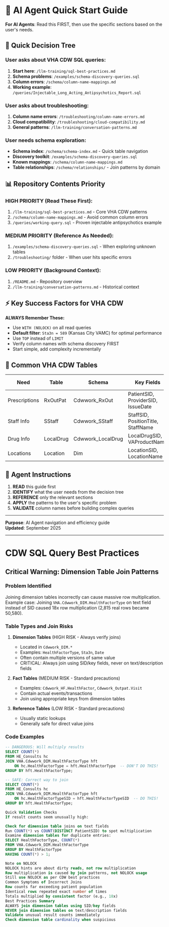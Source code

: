 # 🎯 AI Agent Quick Start Guide

**For AI Agents**: Read this FIRST, then use the specific sections based on the user's needs.

## 🚀 Quick Decision Tree

### User asks about VHA CDW SQL queries:
1. **Start here**: `/llm-training/sql-best-practices.md` 
2. **Schema problems**: `/examples/schema-discovery-queries.sql`
3. **Column errors**: `/schema/column-name-mappings.md`
4. **Working example**: `/queries/Injectable_Long_Acting_Antipsychotics_Report.sql`

### User asks about troubleshooting:
1. **Column name errors**: `/troubleshooting/column-name-errors.md`
2. **Cloud compatibility**: `/troubleshooting/cloud-compatibility.md`
3. **General patterns**: `/llm-training/conversation-patterns.md`

### User needs schema exploration:
- **Schema index**: `/schema/schema-index.md` - Quick table navigation
- **Discovery toolkit**: `/examples/schema-discovery-queries.sql`
- **Known mappings**: `/schema/column-name-mappings.md`
- **Table relationships**: `/schema/relationships/` - Join patterns by domain

## 📊 Repository Contents Priority

### HIGH PRIORITY (Read These First):
1. `/llm-training/sql-best-practices.md` - Core VHA CDW patterns
2. `/schema/column-name-mappings.md` - Avoid common column errors
3. `/queries/working-query.sql` - Proven injectable antipsychotics example

### MEDIUM PRIORITY (Reference As Needed):
1. `/examples/schema-discovery-queries.sql` - When exploring unknown tables
2. `/troubleshooting/` folder - When user hits specific errors

### LOW PRIORITY (Background Context):
1. `/README.md` - Repository overview
2. `/llm-training/conversation-patterns.md` - Historical context

## ⚡ Key Success Factors for VHA CDW

**ALWAYS Remember These:**
- Use `WITH (NOLOCK)` on all read queries
- **Default filter**: `Sta3n = 589` (Kansas City VAMC) for optimal performance
- Use `TOP` instead of `LIMIT`
- Verify column names with schema discovery FIRST
- Start simple, add complexity incrementally

## 🏥 Common VHA CDW Tables

| Need | Table | Schema | Key Fields | Standard Filter |
|------|-------|--------|------------|----------------|
| Prescriptions | RxOutPat | Cdwwork_RxOut | PatientSID, ProviderSID, IssueDate | Sta3n = 589 |
| Staff Info | SStaff | Cdwwork_SStaff | StaffSID, PositionTitle, StaffName | Sta3n = 589 |
| Drug Info | LocalDrug | Cdwwork_LocalDrug | LocalDrugSID, VAProductName | Sta3n = 589 |
| Locations | Location | Dim | LocationSID, LocationName | Sta3n = 589 |

## 🎯 Agent Instructions

1. **READ** this guide first
2. **IDENTIFY** what the user needs from the decision tree
3. **REFERENCE** only the relevant sections  
4. **APPLY** the patterns to the user's specific problem
5. **VALIDATE** column names before building complex queries

---
**Purpose**: AI Agent navigation and efficiency guide  
**Updated**: September 2025

---------------------------------------------------------------------------------------------------------

# CDW SQL Query Best Practices

## Critical Warning: Dimension Table Join Patterns

### Problem Identified
Joining dimension tables incorrectly can cause massive row multiplication. Example case: Joining `VHA.Cdwwork_DIM.HealthFactorType` on text field instead of SID caused 18x row multiplication (2,815 real rows became 50,580).

### Table Types and Join Risks

1. **Dimension Tables** (HIGH RISK - Always verify joins)
   - Located in `Cdwwork_DIM.*`
   - Examples: `HealthFactorType`, `Sta3n`, `Date`
   - Often contain multiple versions of same value
   - CRITICAL: Always join using SID/key fields, never on text/description fields

2. **Fact Tables** (MEDIUM RISK - Standard precautions)
   - Examples: `Cdwwork_HF.HealthFactor`, `Cdwwork_Outpat.Visit`
   - Contain actual events/transactions
   - Join using appropriate keys from dimension tables

3. **Reference Tables** (LOW RISK - Standard precautions)
   - Usually static lookups
   - Generally safe for direct value joins

### Code Examples

```sql
-- DANGEROUS: Will multiply results
SELECT COUNT(*)
FROM HE_Consults hc
JOIN VHA.Cdwwork_DIM.HealthFactorType hft 
    ON hc.HealthFactorType = hft.HealthFactorType  -- DON'T DO THIS!
GROUP BY hft.HealthFactorType;

-- SAFE: Correct way to join
SELECT COUNT(*)
FROM HE_Consults hc
JOIN VHA.Cdwwork_DIM.HealthFactorType hft 
    ON hc.HealthFactorTypeSID = hft.HealthFactorTypeSID  -- DO THIS!
GROUP BY hft.HealthFactorType;

Quick Validation Checks
If result counts seem unusually high:

Check for dimension table joins on text fields
Run COUNT(*) vs COUNT(DISTINCT PatientSID) to spot multiplication
Examine dimension tables for duplicate entries:
SELECT HealthFactorType, COUNT(*) 
FROM VHA.Cdwwork_DIM.HealthFactorType 
GROUP BY HealthFactorType
HAVING COUNT(*) > 1;

Note on NOLOCK
NOLOCK hints are about dirty reads, not row multiplication
Row multiplication is caused by join patterns, not NOLOCK usage
Still use NOLOCK as per CDW best practices
Common Symptoms of Incorrect Joins
Row counts far exceeding patient population
Identical rows repeated exact number of times
Totals multiplied by consistent factor (e.g., 18x)
Best Practices Summary
ALWAYS join dimension tables using SID/key fields
NEVER join dimension tables on text/description fields
Validate unusual result counts immediately
Check dimension table cardinality when suspicious
